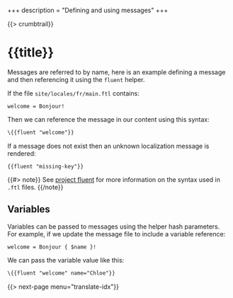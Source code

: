 +++
description = "Defining and using messages"
+++

{{> crumbtrail}}

# {{title}}

Messages are referred to by name, here is an example defining a message and then referencing it using the `fluent` helper.

If the file `site/locales/fr/main.ftl` contains:

```text
welcome = Bonjour!
```

Then we can reference the message in our content using this syntax:

```handlebars
\{{fluent "welcome"}}
```

If a message does not exist then an unknown localization message is rendered:

```text
{{fluent "missing-key"}}
```

{{#> note}}
See [project fluent][] for more information on the syntax used in `.ftl` files.
{{/note}}

## Variables

Variables can be passed to messages using the helper hash parameters. For example, if we update the message file to include a variable reference:

```text
welcome = Bonjour { $name }!
```

We can pass the variable value like this:

```handlebars
\{{fluent "welcome" name="Chloe"}}
```

{{> next-page menu="translate-idx"}}

[project fluent]: https://www.projectfluent.org/
